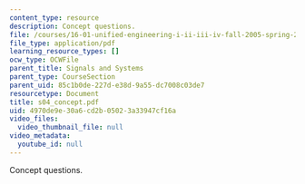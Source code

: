 ```yaml
---
content_type: resource
description: Concept questions.
file: /courses/16-01-unified-engineering-i-ii-iii-iv-fall-2005-spring-2006/4970de9e30a6cd2b05023a33947cf16a_s04_concept.pdf
file_type: application/pdf
learning_resource_types: []
ocw_type: OCWFile
parent_title: Signals and Systems
parent_type: CourseSection
parent_uid: 85c1b0de-227d-e38d-9a55-dc7008c03de7
resourcetype: Document
title: s04_concept.pdf
uid: 4970de9e-30a6-cd2b-0502-3a33947cf16a
video_files:
  video_thumbnail_file: null
video_metadata:
  youtube_id: null
---
```

Concept questions.